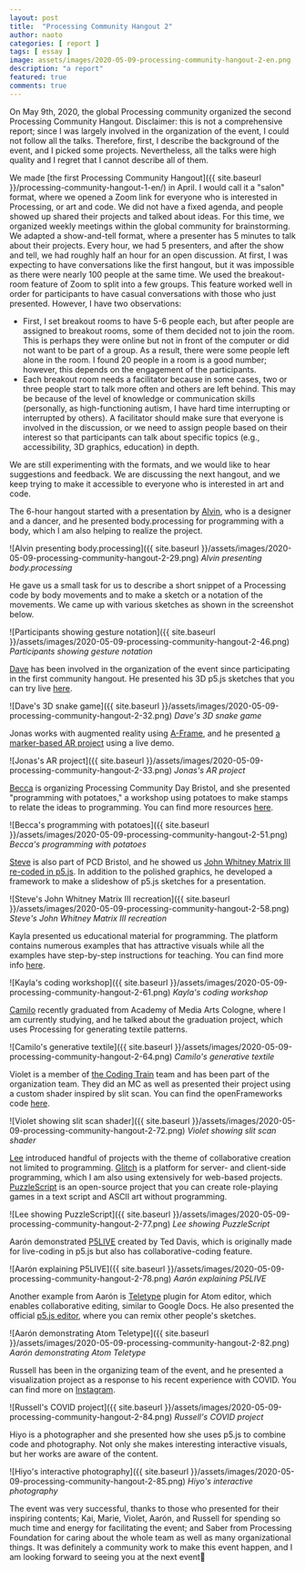 ```yaml
---
layout: post
title:  "Processing Community Hangout 2"
author: naoto
categories: [ report ]
tags: [ essay ]
image: assets/images/2020-05-09-processing-community-hangout-2-en.png
description: "a report"
featured: true
comments: true
---
```


On May 9th, 2020, the global Processing community organized the second Processing Community Hangout. Disclaimer: this is not a comprehensive report; since I was largely involved in the organization of the event, I could not follow all the talks. Therefore, first, I describe the background of the event, and I picked some projects. Nevertheless, all the talks were high quality and I regret that I cannot describe all of them.

We made [the first Processing Community Hangout]({{ site.baseurl }}/processing-community-hangout-1-en/) in April. I would call it a "salon" format, where we opened a Zoom link for everyone who is interested in Processing, or art and code. We did not have a fixed agenda, and people showed up shared their projects and talked about ideas. For this time, we organized weekly meetings within the global community for brainstorming. We adapted a show-and-tell format, where a presenter has 5 minutes to talk about their projects. Every hour, we had 5 presenters, and after the show and tell, we had roughly half an hour for an open discussion. At first, I was expecting to have conversations like the first hangout, but it was impossible as there were nearly 100 people at the same time. We used the breakout-room feature of Zoom to split into a few groups. This feature worked well in order for participants to have casual conversations with those who just presented. However, I have two observations:

* First, I set breakout rooms to have 5-6 people each, but after people are assigned to breakout rooms, some of them decided not to join the room. This is perhaps they were online but not in front of the computer or did not want to be part of a group. As a result, there were some people left alone in the room. I found 20 people in a room is a good number; however, this depends on the engagement of the participants.
* Each breakout room needs a facilitator because in some cases, two or three people start to talk more often and others are left behind. This may be because of the level of knowledge or communication skills (personally, as high-functioning autism, I have hard time interrupting or interrupted by others). A facilitator should make sure that everyone is involved in the discussion, or we need to assign people based on their interest so that participants can talk about specific topics (e.g., accessibility, 3D graphics, education) in depth.

We are still experimenting with the formats, and we would like to hear suggestions and feedback. We are discussing the next hangout, and we keep trying to make it accessible to everyone who is interested in art and code.

The 6-hour hangout started with a presentation by [Alvin](http://alvinarthur.com/), who is a designer and a dancer, and he presented body.processing for programming with a body, which I am also helping to realize the project.

![Alvin presenting body.processing]({{ site.baseurl }}/assets/images/2020-05-09-processing-community-hangout-2-29.png)
*Alvin presenting body.processing*

He gave us a small task for us to describe a short snippet of a Processing code by body movements and to make a sketch or a notation of the movements. We came up with various sketches as shown in the screenshot below.

![Participants showing gesture notation]({{ site.baseurl }}/assets/images/2020-05-09-processing-community-hangout-2-46.png)
*Participants showing gesture notation*

[Dave](https://davebsoft.com) has been involved in the organization of the event since participating in the first community hangout. He presented his 3D p5.js sketches that you can try live [here](https://davebsoft.com/teaching/2020/05/09/processing-community-day.html).

![Dave's 3D snake game]({{ site.baseurl }}/assets/images/2020-05-09-processing-community-hangout-2-32.png)
*Dave's 3D snake game*

Jonas works with augmented reality using [A-Frame](https://aframe.io/), and he presented [a marker-based AR project](https://ar-js-org.github.io/AR.js-Docs/marker-based/) using a live demo.

![Jonas's AR project]({{ site.baseurl }}/assets/images/2020-05-09-processing-community-hangout-2-33.png)
*Jonas's AR project*

[Becca](https://www.beccarose.co.uk/) is organizing Processing Community Day Bristol, and she presented "programming with potatoes," a workshop using potatoes to make stamps to relate the ideas to programming. You can find more resources [here](https://github.com/awaywiththespoons/learning_resources/).

![Becca's programming with potatoes]({{ site.baseurl }}/assets/images/2020-05-09-processing-community-hangout-2-51.png)
*Becca's programming with potatoes*

[Steve](https://twitter.com/stevebattle) is also part of PCD Bristol, and he showed us [John Whitney Matrix III re-coded in p5.js](https://stevebattle.github.io/Pre5enter/Pre5enter.html?conf=digital-harmony.json). In addition to the polished graphics, he developed a framework to make a slideshow of p5.js sketches for a presentation.

![Steve's John Whitney Matrix III recreation]({{ site.baseurl }}/assets/images/2020-05-09-processing-community-hangout-2-58.png)
*Steve's John Whitney Matrix III recreation*

Kayla presented us educational material for programming. The platform contains numerous examples that has attractive visuals while all the examples have step-by-step instructions for teaching. You can find more info [here](www.hatchcoding.com).

![Kayla's coding workshop]({{ site.baseurl }}/assets/images/2020-05-09-processing-community-hangout-2-61.png)
*Kayla's coding workshop*

[Camilo](http://camilosandoval.de/) recently graduated from Academy of Media Arts Cologne, where I am currently studying, and he talked about the graduation project, which uses Processing for generating textile patterns.

![Camilo's generative textile]({{ site.baseurl }}/assets/images/2020-05-09-processing-community-hangout-2-64.png)
*Camilo's generative textile*

Violet is a member of [the Coding Train](https://thecodingtrain.com/) team and has been part of the organization team. They did an MC as well as presented their project using a custom shader inspired by slit scan. You can find the openFrameworks code [here](https://github.com/violetcraze/FluidDance).

![Violet showing slit scan shader]({{ site.baseurl }}/assets/images/2020-05-09-processing-community-hangout-2-72.png)
*Violet showing slit scan shader*

[Lee](http://leetusman.com/) introduced handful of projects with the theme of collaborative creation not limited to programming. [Glitch](https://glitch.com/) is a platform for server- and client-side programming, which I am also using extensively for web-based projects. [PuzzleScript](https://www.puzzlescript.net/) is an open-source project that you can create role-playing games in a text script and ASCII art without programming.

![Lee showing PuzzleScript]({{ site.baseurl }}/assets/images/2020-05-09-processing-community-hangout-2-77.png)
*Lee showing PuzzleScript*

Aarón demonstrated [P5LIVE](https://teddavis.org/p5live) created by Ted Davis, which is originally made for live-coding in p5.js but also has collaborative-coding feature.

![Aarón explaining P5LIVE]({{ site.baseurl }}/assets/images/2020-05-09-processing-community-hangout-2-78.png)
*Aarón explaining P5LIVE*

Another example from Aarón is [Teletype](https://teletype.atom.io/) plugin for Atom editor, which enables collaborative editing, similar to Google Docs. He also presented the official [p5.js editor](https://editor.p5js.org), where you can remix other people's sketches.

![Aarón demonstrating Atom Teletype]({{ site.baseurl }}/assets/images/2020-05-09-processing-community-hangout-2-82.png)
*Aarón demonstrating Atom Teletype*

Russell has been in the organizing team of the event, and he presented a visualization project as a response to his recent experience with COVID. You can find more on [Instagram](https://www.instagram.com/p/B_sLld7gXS4/).

![Russell's COVID project]({{ site.baseurl }}/assets/images/2020-05-09-processing-community-hangout-2-84.png)
*Russell's COVID project*

Hiyo is a photographer and she presented how she uses p5.js to combine code and photography. Not only she makes interesting interactive visuals, but her works are aware of the content.

![Hiyo's interactive photography]({{ site.baseurl }}/assets/images/2020-05-09-processing-community-hangout-2-85.png)
*Hiyo's interactive photography*

The event was very successful, thanks to those who presented for their inspiring contents; Kai, Marie, Violet, Aarón, and Russell for spending so much time and energy for facilitating the event; and Saber from Processing Foundation for caring about the whole team as well as many organizational things. It was definitely a community work to make this event happen, and I am looking forward to seeing you at the next event💙
